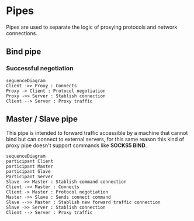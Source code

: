 # Pipes

Pipes are used to separate the logic of proxying protocols and network connections.

## Bind pipe

### Successful negotiation

```
sequenceDiagram
Client ->> Proxy : Connects
Proxy -> Client : Protocol negotiation
Proxy ->> Server : Stablish connection
Client --> Server : Proxy traffic
```

## Master / Slave pipe

This pipe is intended to forward traffic accessible by a machine that cannot bind but can connect to external servers, for this same reason this kind of proxy pipe doesn't support commands like **SOCKS5 BIND**.

```
sequenceDiagram
participant Client
participant Master
participant Slave
Participant Server
Slave ->> Master : Stablish command connection
Client ->> Master : Connects
Client -> Master : Protocol negotiation
Master ->> Slave : Sends connect command
Slave -->> Master : Stablish new forward traffic connection
Slave ->> Server : Stablish connection
Client --> Server : Proxy traffic
```